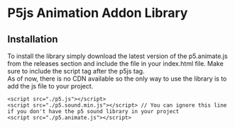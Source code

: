# P5js Animation Addon Library


## Installation
To install the library simply download the latest version of the p5.animate.js from the releases section and include the file in your index.html file. Make sure to include the script tag after the p5js tag.\
As of now, there is no CDN available so the only way to use the library is to add the js file to your project.

```
<script src="./p5.js"></script>
<script src="./p5.sound.min.js"></script> // You can ignore this line if you don't have the p5 sound library in your project 
<script src="./p5.animate.js"></script>
```



